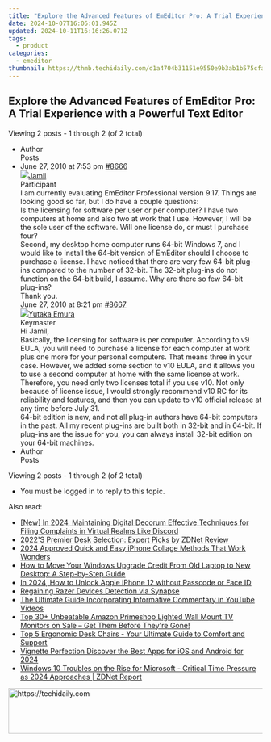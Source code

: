 ```yaml
---
title: "Explore the Advanced Features of EmEditor Pro: A Trial Experience with a Powerful Text Editor"
date: 2024-10-07T16:06:01.945Z
updated: 2024-10-11T16:16:26.071Z
tags:
  - product
categories:
  - emeditor
thumbnail: https://thmb.techidaily.com/d1a4704b31151e9550e9b3ab1b575cfa25b0e8f640c5b81b3310074251149c70.jpg
---
```


## Explore the Advanced Features of EmEditor Pro: A Trial Experience with a Powerful Text Editor

Viewing 2 posts - 1 through 2 (of 2 total)

* Author  
Posts
* June 27, 2010 at 7:53 pm [#8666](https://tools.techidaily.com/emeditor/products/)  
[![](https://secure.gravatar.com/avatar/05561bcf0e2ddd7cff592202c36eef4f?s=80&d=identicon&r=g)Jamil](https://www.emeditor.com/forums/users/jamil-cloud/ "View Jamil's profile")  
Participant  
I am currently evaluating EmEditor Professional version 9.17\. Things are looking good so far, but I do have a couple questions:  
 Is the licensing for software per user or per computer? I have two computers at home and also two at work that I use. However, I will be the sole user of the software. Will one license do, or must I purchase four?  
 Second, my desktop home computer runs 64-bit Windows 7, and I would like to install the 64-bit version of EmEditor should I choose to purchase a license. I have noticed that there are very few 64-bit plug-ins compared to the number of 32-bit. The 32-bit plug-ins do not function on the 64-bit build, I assume. Why are there so few 64-bit plug-ins?  
 Thank you.  
June 27, 2010 at 8:21 pm [#8667](https://tools.techidaily.com/emeditor/products/)  
[![](https://secure.gravatar.com/avatar/a0a6377144ed3636f985d87303f65ed2?s=80&d=identicon&r=g)Yutaka Emura](https://www.emeditor.com/forums/users/yemura/ "View Yutaka Emura's profile")  
Keymaster  
Hi Jamil,  
 Basically, the licensing for software is per computer. According to v9 EULA, you will need to purchase a license for each computer at work plus one more for your personal computers. That means three in your case. However, we added some section to v10 EULA, and it allows you to use a second computer at home with the same license at work. Therefore, you need only two licenses total if you use v10\. Not only because of license issue, I would strongly recommend v10 RC for its reliability and features, and then you can update to v10 official release at any time before July 31.  
 64-bit edition is new, and not all plug-in authors have 64-bit computers in the past. All my recent plug-ins are built both in 32-bit and in 64-bit. If plug-ins are the issue for you, you can always install 32-bit edition on your 64-bit machines.
* Author  
Posts

Viewing 2 posts - 1 through 2 (of 2 total)

* You must be logged in to reply to this topic.

<ins class="adsbygoogle"
     style="display:block"
     data-ad-format="autorelaxed"
     data-ad-client="ca-pub-7571918770474297"
     data-ad-slot="1223367746"></ins>

<ins class="adsbygoogle"
     style="display:block"
     data-ad-client="ca-pub-7571918770474297"
     data-ad-slot="8358498916"
     data-ad-format="auto"
     data-full-width-responsive="true"></ins>

<span class="atpl-alsoreadstyle">Also read:</span>
<div><ul>
<li><a href="https://discord-videos.techidaily.com/new-in-2024-maintaining-digital-decorum-effective-techniques-for-filing-complaints-in-virtual-realms-like-discord/"><u>[New] In 2024, Maintaining Digital Decorum Effective Techniques for Filing Complaints in Virtual Realms Like Discord</u></a></li>
<li><a href="https://win-data.techidaily.com/2022s-premier-desk-selection-expert-picks-by-zdnet-review/"><u>2022'S Premier Desk Selection: Expert Picks by ZDNet Review</u></a></li>
<li><a href="https://extra-guidance.techidaily.com/2024-approved-quick-and-easy-iphone-collage-methods-that-work-wonders/"><u>2024 Approved Quick and Easy iPhone Collage Methods That Work Wonders</u></a></li>
<li><a href="https://win-data.techidaily.com/how-to-move-your-windows-upgrade-credit-from-old-laptop-to-new-desktop-a-step-by-step-guide/"><u>How to Move Your Windows Upgrade Credit From Old Laptop to New Desktop: A Step-by-Step Guide</u></a></li>
<li><a href="https://ios-unlock.techidaily.com/in-2024-how-to-unlock-apple-iphone-12-without-passcode-or-face-id-by-drfone-ios/"><u>In 2024, How to Unlock Apple iPhone 12 without Passcode or Face ID</u></a></li>
<li><a href="https://win11.techidaily.com/regaining-razer-devices-detection-via-synapse/"><u>Regaining Razer Devices Detection via Synapse</u></a></li>
<li><a href="https://youtube-clips.techidaily.com/the-ultimate-guide-incorporating-informative-commentary-in-youtube-videos/"><u>The Ultimate Guide Incorporating Informative Commentary in YouTube Videos</u></a></li>
<li><a href="https://win-data.techidaily.com/top-30plus-unbeatable-amazon-primeshop-lighted-wall-mount-tv-monitors-on-sale-get-them-before-theyre-gone/"><u>Top 30+ Unbeatable Amazon Primeshop Lighted Wall Mount TV Monitors on Sale – Get Them Before They're Gone!</u></a></li>
<li><a href="https://win-data.techidaily.com/top-5-ergonomic-desk-chairs-your-ultimate-guide-to-comfort-and-support/"><u>Top 5 Ergonomic Desk Chairs - Your Ultimate Guide to Comfort and Support</u></a></li>
<li><a href="https://ai-driven-video-production.techidaily.com/vignette-perfection-discover-the-best-apps-for-ios-and-android-for-2024/"><u>Vignette Perfection Discover the Best Apps for iOS and Android for 2024</u></a></li>
<li><a href="https://win-data.techidaily.com/windows-10-troubles-on-the-rise-for-microsoft-critical-time-pressure-as-2024-approaches-zdnet-report/"><u>Windows 10 Troubles on the Rise for Microsoft - Critical Time Pressure as 2024 Approaches | ZDNet Report</u></a></li>
</ul></div>

<!-- affiliate ads begin -->
<a href="https://appsumo.8odi.net/c/5597632/2137412/7443" target="_top" id="2137412">
  <img src="//a.impactradius-go.com/display-ad/7443-2137412" border="0" alt="https://techidaily.com" width="728" height="90"/>
</a>
<img height="0" width="0" src="https://appsumo.8odi.net/i/5597632/2137412/7443" style="position:absolute;visibility:hidden;" border="0" />
<!-- affiliate ads end -->

